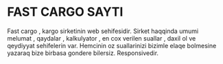 # FAST CARGO SAYTI
Fast cargo , kargo sirketinin web sehifesidir. Sirket haqqinda umumi melumat , qaydalar , kalkulyator , en cox verilen suallar , daxil ol ve qeydiyyat sehifelerin var. Hemcinin oz suallarinizi bizimle elaqe bolmesine yazaraq bize birbasa gondere bilersiz. Responsivedir.